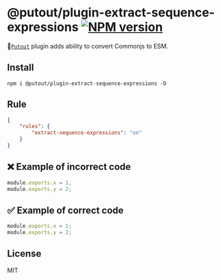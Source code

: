 # @putout/plugin-extract-sequence-expressions [![NPM version][NPMIMGURL]][NPMURL]

[NPMIMGURL]: https://img.shields.io/npm/v/@putout/plugin-extract-sequence-expressions.svg?style=flat&longCache=true
[NPMURL]: https://npmjs.org/package/@putout/plugin-extract-sequence-expressions"npm"

🐊[`Putout`](https://github.com/coderaiser/putout) plugin adds ability to convert Commonjs to ESM.

## Install

```
npm i @putout/plugin-extract-sequence-expressions -D
```

## Rule

```json
{
    "rules": {
        "extract-sequence-expressions": "on"
    }
}
```

## ❌ Example of incorrect code

```js
module.exports.x = 1,
module.exports.y = 2;
```

## ✅ Example of correct code

```js
module.exports.x = 1;
module.exports.y = 2;
```

## License

MIT
